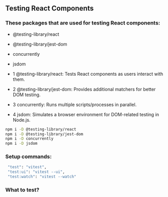 ## Testing React Components

### These packages that are used for testing React components:

- @testing-library/react
- @testing-library/jest-dom
- concurrently
- jsdom

- 1 @testing-library/react: Tests React components as users interact with them.
- 2 @testing-library/jest-dom: Provides additional matchers for better DOM testing.
- 3 concurrently: Runs multiple scripts/processes in parallel.
- 4 jsdom: Simulates a browser environment for DOM-related testing in Node.js.

```bash
npm i -D @testing-library/react
npm i -D @testing-library/jest-dom
npm i -D concurrently
npm i -D jsdom
```

### Setup commands:

```bash
 "test": "vitest",
 "test:ui": "vitest --ui",
 "test:watch": "vitest --watch"
```

### What to test?
